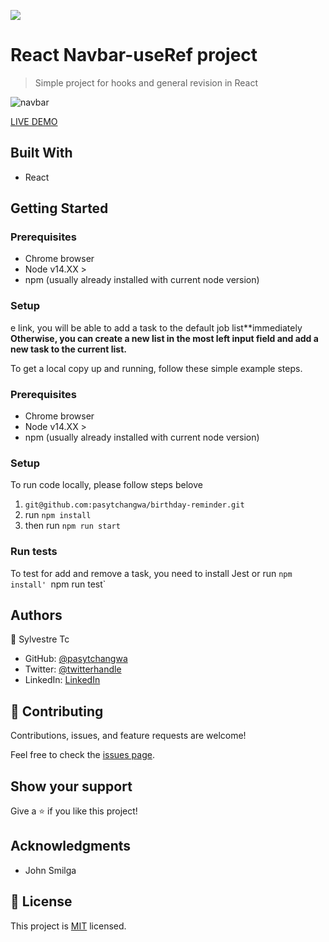 ![](https://img.shields.io/badge/Microverse-blueviolet)

# React Navbar-useRef project

> Simple project for hooks and general revision in React

![navbar](navbar.PNG)

[LIVE DEMO](https://grocery-list-app-syl.netlify.app//)



## Built With

- React

## Getting Started

### Prerequisites

- Chrome browser
- Node v14.XX >
- npm (usually already installed with current node version)

### Setup

e link, you will be able to add a task to the default job list**immediately
**Otherwise, you can create a new list in the most left input field and add a new task to the current list.**

To get a local copy up and running, follow these simple example steps.

### Prerequisites

- Chrome browser
- Node v14.XX >
- npm (usually already installed with current node version)

### Setup

To run code locally, please follow steps belove

1. `git@github.com:pasytchangwa/birthday-reminder.git`
2. run `npm install`
3. then run `npm run start`


### Run tests

To test for add and remove a task, you need to install Jest or run `npm install'
`npm run test`

## Authors

👤 Sylvestre Tc

- GitHub: [@pasytchangwa](https://github.com/pasytchangwa)
- Twitter: [@twitterhandle](https://twitter.com/Sylvest10415595)
- LinkedIn: [LinkedIn](https://www.linkedin.com/in/pagkeusylvestre/)

## 🤝 Contributing

Contributions, issues, and feature requests are welcome!

Feel free to check the [issues page](https://github.com/pasytchangwa/CAP_Metrics_App/issues).

## Show your support

Give a ⭐️ if you like this project!

## Acknowledgments

- John Smilga

## 📝 License

This project is [MIT](https://github.com/pasytchangwa/CAP_Metrics_App/blob/feature/LICENSE) licensed.
